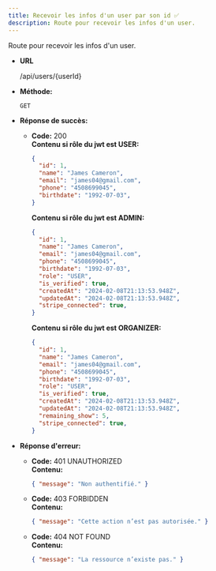 ```yaml
---
title: Recevoir les infos d'un user par son id ✅
description: Route pour recevoir les infos d'un user.
---
```


Route pour recevoir les infos d'un user.

* **URL**

  /api/users/{userId}

* **Méthode:**
  
  `GET`

* **Réponse de succès:**
  
  * **Code:** 200 <br />
    **Contenu si rôle du jwt est USER:** 
    ```json
    {
      "id": 1,
      "name": "James Cameron",
      "email": "james04@gmail.com",
      "phone": "4508699045",
      "birthdate": "1992-07-03",
    }
    ```
    
    **Contenu si rôle du jwt est ADMIN:** 
    ```json
    {
      "id": 1,
      "name": "James Cameron",
      "email": "james04@gmail.com",
      "phone": "4508699045",
      "birthdate": "1992-07-03", 
      "role": "USER",
      "is_verified": true,
      "createdAt": "2024-02-08T21:13:53.948Z",
      "updatedAt": "2024-02-08T21:13:53.948Z",
      "stripe_connected": true,
    }
    ```

    **Contenu si rôle du jwt est ORGANIZER:** 
    ```json
    {
      "id": 1,
      "name": "James Cameron",
      "email": "james04@gmail.com",
      "phone": "4508699045",
      "birthdate": "1992-07-03", 
      "role": "USER",
      "is_verified": true,
      "createdAt": "2024-02-08T21:13:53.948Z",
      "updatedAt": "2024-02-08T21:13:53.948Z",
      "remaining_show": 5,
      "stripe_connected": true,
    }
    ```

* **Réponse d'erreur:**

  * **Code:** 401 UNAUTHORIZED <br />
    **Contenu:** 
    ```json
    { "message": "Non authentifié." }
    ```

  * **Code:** 403 FORBIDDEN <br />
    **Contenu:** 
    ```json
    { "message": "Cette action n’est pas autorisée." }
    ```

  * **Code:** 404 NOT FOUND <br />
    **Contenu:** 
    ```json
    { "message": "La ressource n’existe pas." }
    ```
